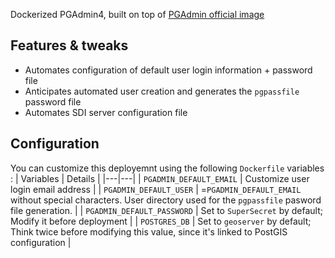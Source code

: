Dockerized PGAdmin4, built on top of [PGAdmin official image](https://hub.docker.com/r/dpage/pgadmin4/)

## Features & tweaks
* Automates configuration of default user login information + password file
* Anticipates automated user creation and generates the `pgpassfile` password file
* Automates SDI server configuration file

## Configuration 
You can customize this deployemnt using the following `Dockerfile` variables :
| Variables | Details |
|---|---|
| `PGADMIN_DEFAULT_EMAIL` | Customize user login email address |
| `PGADMIN_DEFAULT_USER` | =`PGADMIN_DEFAULT_EMAIL` without special characters. User directory used for the `pgpassfile` pasword file generation.  |
| `PGADMIN_DEFAULT_PASSWORD` | Set to `SuperSecret` by default; Modify it before deployment |
| `POSTGRES_DB` | Set to `geoserver` by default; Think twice before modifying this value, since it's linked to PostGIS configuration |